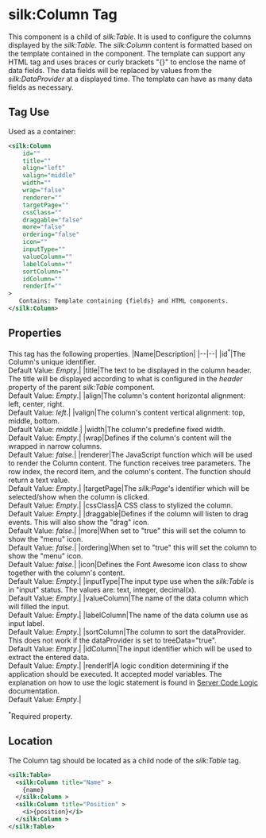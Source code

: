 # silk:Column Tag
This component is a child of *silk:Table*. It is used to configure the columns displayed by the *silk:Table*. The *silk:Column* content is formatted based on the template contained in the component. The template can support any HTML tag and uses braces or curly brackets "{}" to enclose the name of data fields. The data fields will be replaced by values from the *silk:DataProvider* at a displayed time. The template can have as many data fields as necessary.

## Tag Use
Used as a container:
```xml
<silk:Column
    id=""
    title=""
    align="left"
    valign="middle"
    width=""
    wrap="false"
    renderer=""
    targetPage=""
    cssClass=""
    draggable="false"
    more="false"
    ordering="false"
    icon=""
    inputType=""
    valueColumn=""
    labelColumn=""
    sortColumn=""
    idColumn=""
    renderIf=""
>
   Contains: Template containing {fields} and HTML components.
</silk:Column>
```
## Properties
This tag has the following properties.
|Name|Description|
|--|--|
|id<sup>*</sup>|The Column's unique identifier.<br>Default Value: *Empty*.|
|title|The text to be displayed in the column header. The title will be displayed according to what is configured in the *header* property of the parent *silk:Table* component.<br>Default Value: *Empty*.|
|align|The column's content horizontal alignment: left, center, right.<br>Default Value: *left*.|
|valign|The column's content vertical alignment: top, middle, bottom.<br>Default Value: *middle*.|
|width|The column's predefine fixed width.<br>Default Value: *Empty*.|
|wrap|Defines if the column's content will the wrapped in narrow columns.<br>Default Value: *false*.|
|renderer|The JavaScript function which will be used to render the Column content. The function receives tree parameters. The row index, the record item, and the column's content. The function should return a text value.<br>Default Value: *Empty*.|
|targetPage|The *silk:Page*'s identifier which will be selected/show when the column is clicked.<br>Default Value: *Empty*.|
|cssClass|A CSS class to stylized the column.<br>Default Value: *Empty*.|
|draggable|Defines if the column will listen to drag events. This will also show the "drag" icon.<br>Default Value: *false*.|
|more|When set to "true" this will set the column to show the "menu" icon.<br>Default Value: *false*.|
|ordering|When set to "true" this will set the column to show the "menu" icon.<br>Default Value: *false*.|
|icon|Defines the Font Awesome icon class to show together with the column's content.<br>Default Value: *Empty*.|
|inputType|The input type use when the *silk:Table* is in "input" status. The values are: text, integer, decimal(x).<br>Default Value: *Empty*.|
|valueColumn|The name of the data column which will filled the input.<br>Default Value: *Empty*.|
|labelColumn|The name of the data column use as input label.<br>Default Value: *Empty*.|
|sortColumn|The column to sort the dataProvider. This does not work if the dataProvider is set to treeData="true".<br>Default Value: *Empty*.|
|idColumn|The input identifier which will be used to extract the entered data.<br>Default Value: *Empty*.|
|renderIf|A logic condition determining if the application should be executed. It accepted model variables. The explanation on how to use the logic statement is found in <a href="how_to/server_code_logic.md">Server Code Logic</a> documentation.<br>Default Value: *Empty*.|

<sup>*</sup>Required property.

## Location
The Column tag should be located as a child node of the *silk:Table* tag.
```xml
<silk:Table>
  <silk:Column title="Name" >
    {name}
  </silk:Column >
  <silk:Column title="Position" >
    <i>{position}</i>
  </silk:Column >
</silk:Table>
```
